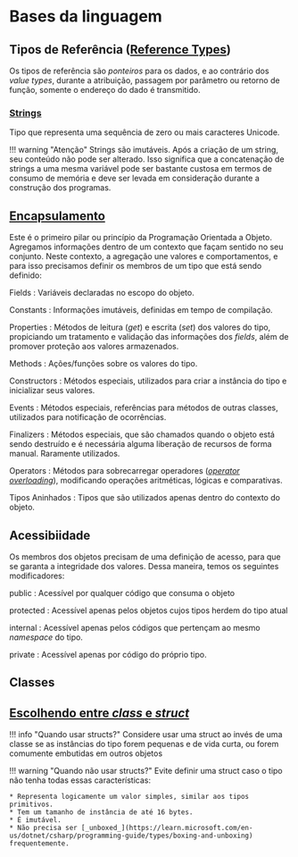 # Bases da linguagem

## Tipos de Referência ([Reference Types](https://learn.microsoft.com/en-us/dotnet/csharp/language-reference/keywords/reference-types))

Os tipos de referência são _ponteiros_ para os dados, e ao contrário dos _value types_, durante a atribuição, passagem por parâmetro ou retorno de função, somente o endereço do dado é transmitido.

### [Strings](https://learn.microsoft.com/en-us/dotnet/csharp/language-reference/builtin-types/reference-types#the-string-type)

Tipo que representa uma sequência de zero ou mais caracteres Unicode.

!!! warning "Atenção"
Strings são imutáveis. Após a criação de um string, seu conteúdo não pode ser alterado.
Isso significa que a concatenação de strings a uma mesma variável pode ser bastante custosa em termos de consumo de memória e deve ser levada em consideração durante a construção dos programas.

## [Encapsulamento](https://learn.microsoft.com/en-us/dotnet/csharp/fundamentals/object-oriented/#encapsulation)

Este é o primeiro pilar ou princípio da Programação Orientada a Objeto. Agregamos informações dentro de um contexto que façam sentido no seu conjunto. Neste contexto, a agregação une valores e comportamentos, e para isso precisamos definir os membros de um tipo que está sendo definido:

Fields
: Variáveis declaradas no escopo do objeto.

Constants
: Informações imutáveis, definidas em tempo de compilação.

Properties
: Métodos de leitura (_get_) e escrita (_set_) dos valores do tipo, propiciando um tratamento e validação das informações dos _fields_, além de promover proteção aos valores armazenados.

Methods
: Ações/funções sobre os valores do tipo.

Constructors
: Métodos especiais, utilizados para criar a instância do tipo e inicializar seus valores.

Events
: Métodos especiais, referências para métodos de outras classes, utilizados para notificação de ocorrências.

Finalizers
: Métodos especiais, que são chamados quando o objeto está sendo destruído e é necessária alguma liberação de recursos de forma manual. Raramente utilizados.

Operators
: Métodos para sobrecarregar operadores ([_operator overloading_](https://learn.microsoft.com/en-us/dotnet/csharp/language-reference/operators/operator-overloading)), modificando operações aritméticas, lógicas e comparativas.

Tipos Aninhados
: Tipos que são utilizados apenas dentro do contexto do objeto.

## Acessibiidade

Os membros dos objetos precisam de uma definição de acesso, para que se garanta a integridade dos valores. Dessa maneira, temos os seguintes modificadores:

public
: Acessível por qualquer código que consuma o objeto

protected
: Acessível apenas pelos objetos cujos tipos herdem do tipo atual

internal
: Acessível apenas pelos códigos que pertençam ao mesmo _namespace_ do tipo.

private
: Acessível apenas por código do próprio tipo.

## Classes

## [Escolhendo entre _class_ e _struct_](https://learn.microsoft.com/en-us/dotnet/standard/design-guidelines/choosing-between-class-and-struct)

!!! info "Quando usar structs?"
Considere usar uma struct ao invés de uma classe se as instâncias do tipo forem pequenas e de vida curta, ou forem comumente embutidas em outros objetos

!!! warning "Quando não usar structs?"
Evite definir uma struct caso o tipo não tenha todas essas características:

    * Representa logicamente um valor simples, similar aos tipos primitivos.
    * Tem um tamanho de instância de até 16 bytes.
    * É imutável.
    * Não precisa ser [_unboxed_](https://learn.microsoft.com/en-us/dotnet/csharp/programming-guide/types/boxing-and-unboxing) frequentemente.

